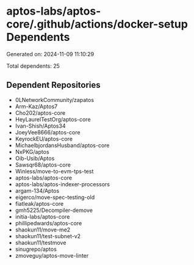 # aptos-labs/aptos-core/.github/actions/docker-setup Dependents

Generated on: 2024-11-09 11:10:29

Total dependents: 25

## Dependent Repositories

- 0LNetworkCommunity/zapatos
- Arm-Kaz/Aptos7
- Cho202/aptos-core
- HeyLaurelTestOrg/aptos-core
- Ivan-Shish/Aptos34
- JoeyVee8666/aptos-core
- KeyrockEU/aptos-core
- MichaelbjordansHusband/aptos-core
- NxPKG/aptos
- Oib-Usib/Aptos
- Sawsqr68/aptos-core
- Winless/move-to-evm-tps-test
- aptos-labs/aptos-core
- aptos-labs/aptos-indexer-processors
- argam-134/Aptos
- eigerco/move-spec-testing-old
- fiatleak/aptos-core
- gmh5225/Decompiler-demove
- initia-labs/aptos-core
- phillipedwards/aptos-core
- shaokun11/move-me2
- shaokun11/test-subnet-v2
- shaokun11/testmove
- sinugrepo/aptos
- zmoveguy/aptos-move-linter
